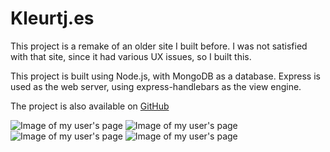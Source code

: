# Kleurtj.es

This project is a remake of an older site I built before. I was not satisfied with that site, since it had various UX issues, so I built this.

This project is built using Node.js, with MongoDB as a database. Express is used as the web server, using express-handlebars as the view engine.

The project is also available on [GitHub](https://github.com/jipfr/colors-new)

![Image of my user's page](/assets/projects/kleurtjes.png)
![Image of my user's page](/assets/projects/kleurtjes-3.png)
![Image of my user's page](/assets/projects/kleurtjes-1.png)
![Image of my user's page](/assets/projects/kleurtjes-2.png)